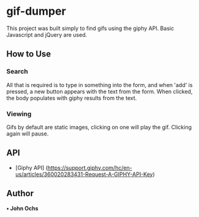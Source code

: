 # gif-dumper
This project was built simply to find gifs using the giphy API. Basic Javascript and jQuery are used.

## How to Use

### Search
All that is required is to type in something into the form, and when 'add' is pressed, a new button appears with the text from the form. When clicked, the body populates with giphy results from the text.

### Viewing
Gifs by default are static images, clicking on one will play the gif. Clicking again will pause.

## API
* [Giphy API] (https://support.giphy.com/hc/en-us/articles/360020283431-Request-A-GIPHY-API-Key)

## Author
**• John Ochs**